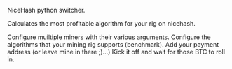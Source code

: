 NiceHash python switcher.

Calculates the most profitable algorithm for your rig on nicehash.

Configure muiltiple miners with their various arguments.
Configure the algorithms that your mining rig supports (benchmark).
Add your payment address (or leave mine in there ;)...)
Kick it off and wait for those BTC to roll in.
